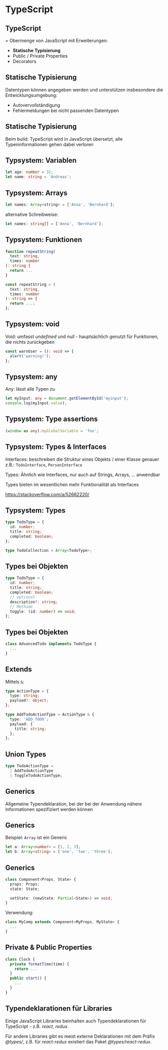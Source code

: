 # TypeScript

## TypeScript

= Obermenge von JavaScript mit Erweiterungen:

- **Statische Typisierung**
- Public / Private Properties
- Decorators

## Statische Typisierung

Datentypen können angegeben werden und unterstützen insbesondere die Entwicklungsumgebung:

- Autovervollständigung
- Fehlermeldungen bei nicht passenden Datentypen

## Statische Typisierung

Beim build: TypeScript wird in JavaScript übersetzt, alle Typeninformationen gehen dabei verloren

## Typsystem: Variablen

```ts
let age: number = 32;
let name: string = 'Andreas';
```

## Typsystem: Arrays

```js
let names: Array<string> = ['Anna', 'Bernhard'];
```

alternative Schreibweise:

```ts
let names: string[] = ['Anna', 'Bernhard'];
```

## Typsystem: Funktionen

<!-- prettier-ignore -->
```ts
function repeatString(
  text: string,
  times: number
): string {
  return ...
}
```

```ts
const repeatString = (
  text: string,
  times: number
): string => {
  return ...;
};
```

## Typsystem: void

Void: umfasst _undefined_ und _null_ - hauptsächlich genutzt für Funktionen, die nichts zurückgeben

```ts
const warnUser = (): void => {
  alert('warning!');
};
```

## Typsystem: any

Any: lässt alle Typen zu

```ts
let myInput: any = document.getElementById('myinput');
console.log(myInput.value);
```

## Typsystem: Type assertions

```ts
(window as any).myGlobalVariable = 'foo';
```

## Typsystem: Types & Interfaces

Interfaces: beschreiben die Struktur eines Objekts / einer Klasse genauer  
z.B.: `TodoInterface`, `PersonInterface`

Types: Ähnlich wie Interfaces, nur auch auf Strings, Arrays, ... anwendbar

Types bieten im wesentlichen mehr Funktionalität als Interfaces

https://stackoverflow.com/a/52682220/

## Typsystem: Types

```ts
type TodoType = {
  id: number;
  title: string;
  completed: boolean;
};

type TodoCollection = Array<TodoType>;
```

## Types bei Objekten

```ts
type TodoType = {
  id: number;
  title: string;
  completed: boolean;
  // optional
  description?: string;
  // Methode
  toggle: (id: number) => void;
};
```

## Types bei Objekten

```ts
class AdvancedTodo implements TodoType {
  ...
}
```

## Extends

Mittels `&`:

```ts
type ActionType = {
  type: string;
  payload?: object;
};

type AddTodoActionType = ActionType & {
  type: 'ADD_TODO';
  payload: {
    title: string;
  };
};
```

## Union Types

```ts
type TodoActionType =
  | AddTodoActionType
  | ToggleTodoActionType;
```

## Generics

Allgemeine Typendeklaration, bei der bei der Anwendung nähere Informationen spezifiziert werden können

## Generics

Beispiel: `Array` ist ein Generic

```ts
let a: Array<number> = [1, 2, 3];
let b: Array<string> = ['one', 'two', 'three'];
```

## Generics

```ts
class Component<Props, State> {
  props: Props;
  state: State;

  setState: (newState: Partial<State>) => void;
}
```

Verwendung:

```ts
class MyComp extends Component<MyProps, MyState> {
  ...
}
```

## Private & Public Properties

```ts
class Clock {
  private formatTime(time) {
    return ...
  }
  public start() {
    ...
  }
}
```

## Typendeklarationen für Libraries

Einige JavaScript Libraries beinhalten auch Typendeklarationen für TypeScript - z.B. _react_, _redux_.

Für andere Libraries gibt es meist externe Deklarationen mit dem Präfix _@types/_, z.B. für _react-redux_ existiert das Paket _@types/react-redux_.
